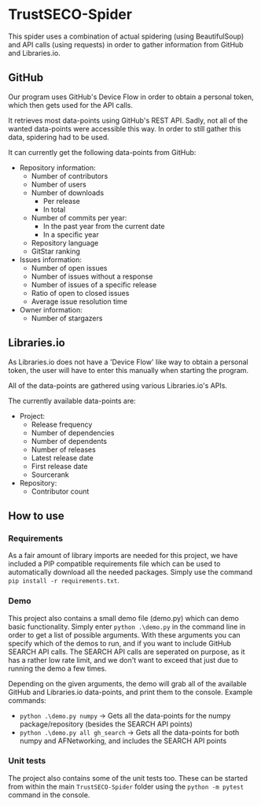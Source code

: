 # TrustSECO-Spider
This spider uses a combination of actual spidering (using BeautifulSoup) and API calls (using requests) in order to gather information from GitHub and Libraries.io.

## GitHub
Our program uses GitHub's Device Flow in order to obtain a personal token, which then gets used for the API calls.

It retrieves most data-points using GitHub's REST API. Sadly, not all of the wanted data-points were accessible this way. In order to still gather this data, spidering had to be used.

It can currently get the following data-points from GitHub:
- Repository information:
  - Number of contributors
  - Number of users
  - Number of downloads
    - Per release
    - In total
  - Number of commits per year:
    - In the past year from the current date
    - In a specific year
  - Repository language
  - GitStar ranking
- Issues information:
  - Number of open issues
  - Number of issues without a response
  - Number of issues of a specific release
  - Ratio of open to closed issues
  - Average issue resolution time
- Owner information:
  - Number of stargazers

## Libraries.io
As Libraries.io does not have a 'Device Flow' like way to obtain a personal token, the user will have to enter this manually when starting the program.

All of the data-points are gathered using various Libraries.io's APIs.

The currently available data-points are:
- Project:
  - Release frequency
  - Number of dependencies
  - Number of dependents
  - Number of releases
  - Latest release date
  - First release date
  - Sourcerank
- Repository:
  - Contributor count

## How to use
### Requirements
As a fair amount of library imports are needed for this project, we have included a PIP compatible requirements file which can be used to automatically download all the needed packages. Simply use the command ```pip install -r requirements.txt```.

### Demo
This project also contains a small demo file (demo.py) which can demo basic functionality. Simply enter ```python .\demo.py``` in the command line in order to get a list of possible arguments. With these arguments you can specify which of the demos to run, and if you want to include GitHub SEARCH API calls. The SEARCH API calls are seperated on purpose, as it has a rather low rate limit, and we don't want to exceed that just due to running the demo a few times.

Depending on the given arguments, the demo will grab all of the available GitHub and Libraries.io data-points, and print them to the console.
Example commands:
- ```python .\demo.py numpy```          -> Gets all the data-points for the numpy package/repository (besides the SEARCH API points)
- ```python .\demo.py all gh_search```  -> Gets all the data-points for both numpy and AFNetworking, and includes the SEARCH API points

### Unit tests
The project also contains some of the unit tests too. These can be started from within the main ```TrustSECO-Spider``` folder using the ```python -m pytest``` command in the console.